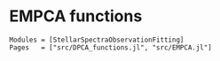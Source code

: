 # EMPCA functions
```@autodocs
Modules = [StellarSpectraObservationFitting]
Pages   = ["src/DPCA_functions.jl", "src/EMPCA.jl"]
```